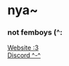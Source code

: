 <html>
  <body>
    <h1>nya~</h1>
    <h3>not femboys (^:</h3>
    <a href="https://hackrland.github.io" target="_blank">Website :3</a>
    <br>
    <a href="https://discord.gg/QC4zdMtPxF" target="_blank">Discord ^-^</a>
  </body>
</html>
